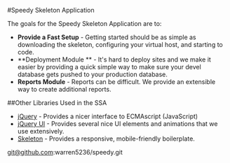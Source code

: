 #Speedy Skeleton Application

The goals for the Speedy Skeleton Application are to:

* **Provide a Fast Setup** - Getting started should be as simple as downloading the skeleton, configuring your virtual host, and starting to code.
* **Deployment Module ** - It's hard to deploy sites and we make it easier by providing a quick simple way to make sure your devel database gets pushed to your production database.
* **Reports Module** - Reports can be difficult.  We provide an extensible way to create additional reports.


##Other Libraries Used in the SSA

* [jQuery](jquery.com) - Provides a nicer interface to ECMAscript (JavaScript)
* [jQuery UI](http://jqueryui.com/) - Provides several nice UI elements and animations that we use extensively.
* [Skeleton](http://www.getskeleton.com/) - Provides a responsive, mobile-friendly boilerplate.

git@github.com:warren5236/speedy.git
